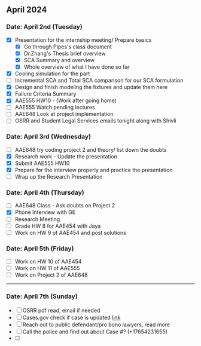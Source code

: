 ## April 2024

### Date: April 2nd (Tuesday)

- [x] Presentation for the internship meeting/ Prepare basics
  - [x] Go through Pipes's class document
  - [x] Dr.Zhang's Thesis brief overview
  - [x] SCA Summary and overview
  - [x] Whole overview of what I have done so far
- [x] Cooling simulation for the part
- [ ] Incremental SCA and Total SCA comparison for our SCA formulation
- [x] Design and finish modeling the fixtures and update them here
- [x] Failure Criteria Summary
- [x] AAE555 HW10 - (Work after going home)
- [ ] AAE555 Watch pending lectures
- [ ] AAE648 Look at project implementation
- [ ] OSRR and Student Legal Services emails tonight along with Shivli

### Date: April 3rd (Wednesday)
- [ ] AAE648 try coding project 2 and theory/ list down the doubts
- [x] Research work -  Update the presentation
- [x] Submit AAE555 HW10
- [x] Prepare for the interview properly and practice the presentation
- [ ] Wrap up the Research Presentation

### Date: April 4th (Thursday)
- [ ] AAE648 Class - Ask doubts on Project 2
- [x] Phone Interview with GE
- [ ] Research Meeting
- [ ] Grade HW 8 for AAE454 with Jaya
- [ ] Work on HW 9 of AAE454 and post solutions

### Date: April 5th (Friday)
- [ ] Work on HW 10 of AAE454
- [ ] Work on HW 11 of AAE555
- [ ] Work on Project 2 of AAE648

___
### Date: April 7th (Sunday)
- [ ] OSRR pdf read, email if needed
- [ ] Cases.gov check if case is updated [link](https://public.courts.in.gov/mycase/#/vw/Search)
- [ ] Reach out to public defendant/pro bono lawyers, read more
- [ ] Call the police and find out about Case #? (+17654231655)
- [ ] 

